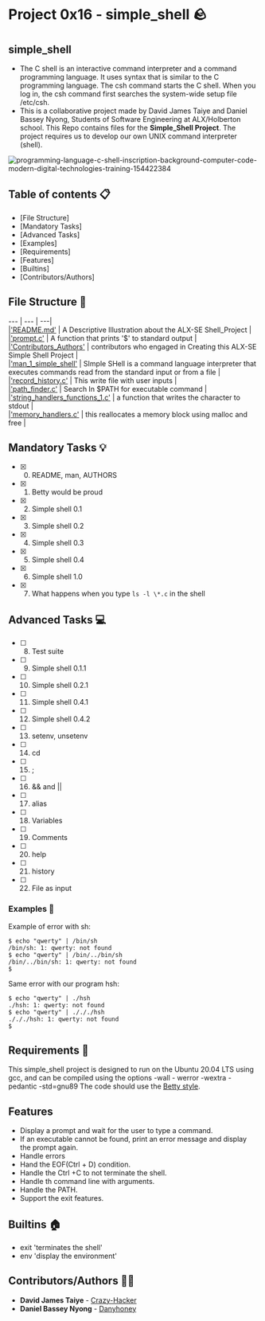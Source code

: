 # Project 0x16 - simple_shell :rock:
## simple_shell
* The C shell is an interactive command interpreter and a command programming language. It uses syntax that is similar to the C programming language. The csh command starts the C shell. When you log in, the csh command first searches the system-wide setup file /etc/csh.
* This is a collaborative project made by David James Taiye and Daniel Bassey Nyong, Students of Software Engineering at ALX/Holberton school. This Repo contains files for the **Simple_Shell Project**. The project requires us to develop our own UNIX command interpreter (shell).

![programming-language-c-shell-inscription-background-computer-code-modern-digital-technologies-training-154422384](https://user-images.githubusercontent.com/122806822/231424531-46a640af-9618-4b44-bae7-597e69ff0703.jpg)


## Table of contents :clipboard:

 - [File Structure]
 - [Mandatory Tasks]
 - [Advanced Tasks]
 - [Examples]
 - [Requirements]
 - [Features]
 - [Builtins]
 - [Contributors/Authors]

## File Structure :wrench:
--- | --- | ---|<br>
|['README.md'](./README.md) | A Descriptive Illustration about the ALX-SE Shell_Project |<br>
|['prompt.c'](./prompt.c) | A function that prints '$' to standard output |<br>
|['Contributors_Authors'](./Contributors_Authors) | contributors who engaged in Creating this ALX-SE Simple Shell Project |<br>
|['man_1_simple_shell'](./man_1_simple_shell) | SImple SHell is a command language interpreter that executes
commands read from the standard input or from a file | <br>
|['record_history.c'](./record_history.c) | This write file with user inputs |<br>
|['path_finder.c'](./path_finder.c) | Search In $PATH for executable command |<br>
|['string_handlers_functions_1.c'](./string_handlers_functions_1.c) | a function that writes the character to stdout |<br>
|['memory_handlers.c'](./memory_handlers.c) | this reallocates a memory block using malloc and free |<br>


## Mandatory Tasks :bulb:
 - [x] 0. README, man, AUTHORS
 - [x] 1. Betty would be proud
 - [x] 2. Simple shell 0.1
 - [x] 3. Simple shell 0.2
 - [x] 4. Simple shell 0.3
 - [x] 5. Simple shell 0.4
 - [x] 6. Simple shell 1.0
 - [x] 7. What happens when you type `ls -l \*.c` in the shell

## Advanced Tasks :computer:
 - [ ] 8. Test suite
 - [ ] 9. Simple shell 0.1.1
 - [ ] 10. Simple shell 0.2.1
 - [ ] 11. Simple shell 0.4.1
 - [ ] 12. Simple shell 0.4.2
 - [ ] 13. setenv, unsetenv
 - [ ] 14. cd
 - [ ] 15. ;
 - [ ] 16. && and ||
 - [ ] 17. alias
 - [ ] 18. Variables
 - [ ] 19. Comments
 - [ ] 20. help
 - [ ] 21. history
 - [ ] 22. File as input 

### Examples :goat:
Example of error with sh:
```
$ echo "qwerty" | /bin/sh
/bin/sh: 1: qwerty: not found
$ echo "qwerty" | /bin/../bin/sh
/bin/../bin/sh: 1: qwerty: not found
$
```
Same error with our program hsh:
```
$ echo "qwerty" | ./hsh
./hsh: 1: qwerty: not found
$ echo "qwerty" | ./././hsh
./././hsh: 1: qwerty: not found
$
```
## Requirements :shell:
This simple_shell project is designed to run on the Ubuntu 20.04 LTS using gcc, and can be compiled using the options -wall - werror -wextra -pedantic -std=gnu89
The code should use the [Betty style](https://github.com/holbertonschool/Betty).

## Features
* Display a prompt and wait for the user to type a command.
* If an executable cannot be found, print an error message and display the prompt again.
* Handle errors
* Hand the EOF(Ctrl + D) condition.
* Handle the Ctrl +C to not terminate the shell.
* Handle th command line with arguments.
* Handle the PATH.
* Support the exit features.

## Builtins :house:
* exit 'terminates the shell'
* env 'display the environment'

## Contributors/Authors :teacher:
* **David James Taiye** - [Crazy-Hacker](https://github.com/Official0mega)
* **Daniel Bassey Nyong**   - [Danyhoney](https://github.com/Danyhoney)
